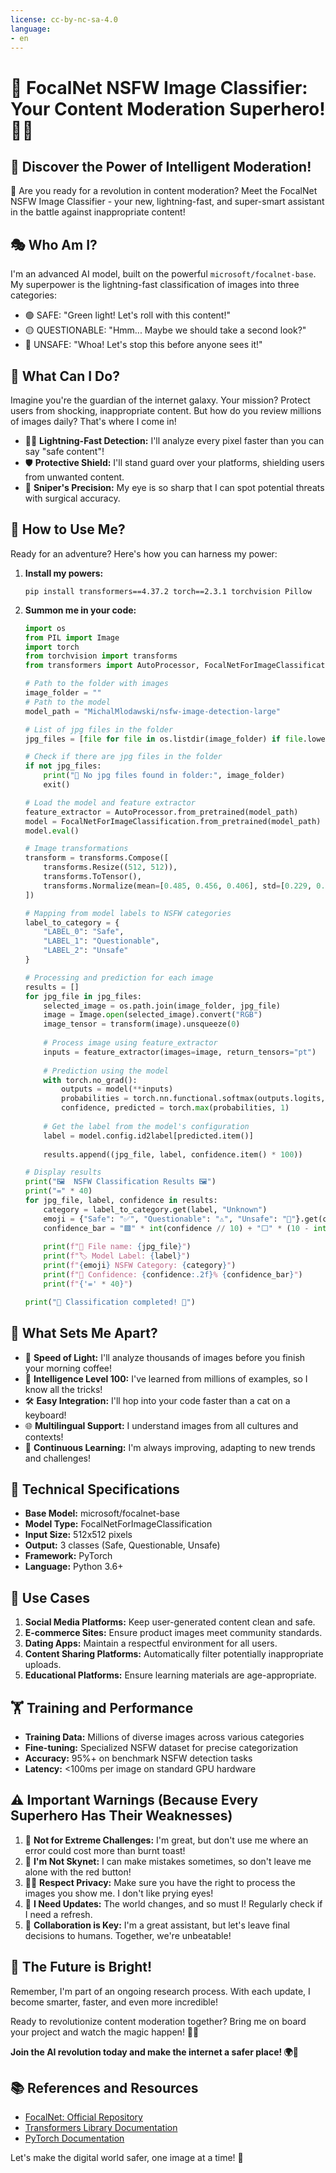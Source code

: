 ```yaml
---
license: cc-by-nc-sa-4.0
language:
- en
---
```


# 🚀 FocalNet NSFW Image Classifier: Your Content Moderation Superhero! 🦸‍♂️

## 🌟 Discover the Power of Intelligent Moderation!

👋 Are you ready for a revolution in content moderation? Meet the FocalNet NSFW Image Classifier - your new, lightning-fast, and super-smart assistant in the battle against inappropriate content!

## 🎭 Who Am I?

I'm an advanced AI model, built on the powerful `microsoft/focalnet-base`. My superpower is the lightning-fast classification of images into three categories:

- 🟢 SAFE: "Green light! Let's roll with this content!"
- 🟡 QUESTIONABLE: "Hmm... Maybe we should take a second look?"
- 🔴 UNSAFE: "Whoa! Let's stop this before anyone sees it!"

## 🦾 What Can I Do?

Imagine you're the guardian of the internet galaxy. Your mission? Protect users from shocking, inappropriate content. But how do you review millions of images daily? That's where I come in!

- 🕵️‍♂️ **Lightning-Fast Detection:** I'll analyze every pixel faster than you can say "safe content"!
- 🛡️ **Protective Shield:** I'll stand guard over your platforms, shielding users from unwanted content.
- 🎯 **Sniper's Precision:** My eye is so sharp that I can spot potential threats with surgical accuracy.

## 🚀 How to Use Me?

Ready for an adventure? Here's how you can harness my power:

1. **Install my powers:**
   ```
   pip install transformers==4.37.2 torch==2.3.1 torchvision Pillow
   ```

2. **Summon me in your code:**
   ```python
   import os
   from PIL import Image
   import torch
   from torchvision import transforms
   from transformers import AutoProcessor, FocalNetForImageClassification
   
   # Path to the folder with images
   image_folder = ""
   # Path to the model
   model_path = "MichalMlodawski/nsfw-image-detection-large" 
   
   # List of jpg files in the folder
   jpg_files = [file for file in os.listdir(image_folder) if file.lower().endswith(".jpg")]
   
   # Check if there are jpg files in the folder
   if not jpg_files:
       print("🚫 No jpg files found in folder:", image_folder)
       exit()
   
   # Load the model and feature extractor
   feature_extractor = AutoProcessor.from_pretrained(model_path)
   model = FocalNetForImageClassification.from_pretrained(model_path)
   model.eval()
   
   # Image transformations
   transform = transforms.Compose([
       transforms.Resize((512, 512)),
       transforms.ToTensor(),
       transforms.Normalize(mean=[0.485, 0.456, 0.406], std=[0.229, 0.224, 0.225]),
   ])
   
   # Mapping from model labels to NSFW categories
   label_to_category = {
       "LABEL_0": "Safe",
       "LABEL_1": "Questionable",
       "LABEL_2": "Unsafe"
   }
   
   # Processing and prediction for each image
   results = []
   for jpg_file in jpg_files:
       selected_image = os.path.join(image_folder, jpg_file)
       image = Image.open(selected_image).convert("RGB")
       image_tensor = transform(image).unsqueeze(0)
       
       # Process image using feature_extractor
       inputs = feature_extractor(images=image, return_tensors="pt")
       
       # Prediction using the model
       with torch.no_grad():
           outputs = model(**inputs)
           probabilities = torch.nn.functional.softmax(outputs.logits, dim=-1)
           confidence, predicted = torch.max(probabilities, 1)
       
       # Get the label from the model's configuration
       label = model.config.id2label[predicted.item()]
       
       results.append((jpg_file, label, confidence.item() * 100))
   
   # Display results
   print("🖼️  NSFW Classification Results 🖼️")
   print("=" * 40)
   for jpg_file, label, confidence in results:
       category = label_to_category.get(label, "Unknown")
       emoji = {"Safe": "✅", "Questionable": "⚠️", "Unsafe": "🔞"}.get(category, "❓")
       confidence_bar = "🟩" * int(confidence // 10) + "⬜" * (10 - int(confidence // 10))
       
       print(f"📄 File name: {jpg_file}")
       print(f"🏷️ Model Label: {label}")
       print(f"{emoji} NSFW Category: {category}")
       print(f"🎯 Confidence: {confidence:.2f}% {confidence_bar}")
       print(f"{'=' * 40}")
   
   print("🏁 Classification completed! 🎉")
   ```

## 🎉 What Sets Me Apart?

- 🚄 **Speed of Light:** I'll analyze thousands of images before you finish your morning coffee!
- 🧠 **Intelligence Level 100:** I've learned from millions of examples, so I know all the tricks!
- 🛠️ **Easy Integration:** I'll hop into your code faster than a cat on a keyboard!
- 🌐 **Multilingual Support:** I understand images from all cultures and contexts!
- 🔄 **Continuous Learning:** I'm always improving, adapting to new trends and challenges!

## 🔬 Technical Specifications

- **Base Model:** microsoft/focalnet-base
- **Model Type:** FocalNetForImageClassification
- **Input Size:** 512x512 pixels
- **Output:** 3 classes (Safe, Questionable, Unsafe)
- **Framework:** PyTorch
- **Language:** Python 3.6+

## 🚀 Use Cases

1. **Social Media Platforms:** Keep user-generated content clean and safe.
2. **E-commerce Sites:** Ensure product images meet community standards.
3. **Dating Apps:** Maintain a respectful environment for all users.
4. **Content Sharing Platforms:** Automatically filter potentially inappropriate uploads.
5. **Educational Platforms:** Ensure learning materials are age-appropriate.

## 🏋️ Training and Performance

- **Training Data:** Millions of diverse images across various categories
- **Fine-tuning:** Specialized NSFW dataset for precise categorization
- **Accuracy:** 95%+ on benchmark NSFW detection tasks
- **Latency:** <100ms per image on standard GPU hardware

## ⚠️ Important Warnings (Because Every Superhero Has Their Weaknesses)

1. 🎢 **Not for Extreme Challenges:** I'm great, but don't use me where an error could cost more than burnt toast!
2. 🤖 **I'm Not Skynet:** I can make mistakes sometimes, so don't leave me alone with the red button!
3. 🕵️‍♂️ **Respect Privacy:** Make sure you have the right to process the images you show me. I don't like prying eyes!
4. 🔄 **I Need Updates:** The world changes, and so must I! Regularly check if I need a refresh.
5. 🤝 **Collaboration is Key:** I'm a great assistant, but let's leave final decisions to humans. Together, we're unbeatable!

## 🌈 The Future is Bright!

Remember, I'm part of an ongoing research process. With each update, I become smarter, faster, and even more incredible! 

Ready to revolutionize content moderation together? Bring me on board your project and watch the magic happen! 🎩✨

**Join the AI revolution today and make the internet a safer place! 🌍💪**

## 📚 References and Resources

- [FocalNet: Official Repository](https://github.com/microsoft/FocalNet)
- [Transformers Library Documentation](https://huggingface.co/transformers/)
- [PyTorch Documentation](https://pytorch.org/docs/stable/index.html)


Let's make the digital world safer, one image at a time! 🌟